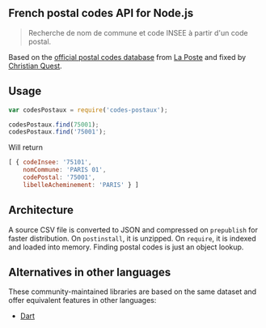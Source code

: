 French postal codes API for Node.js
------

> Recherche de nom de commune et code INSEE à partir d'un code postal.

Based on the [official postal codes database](https://www.data.gouv.fr/fr/datasets/base-officielle-des-codes-postaux/) from [La Poste](http://www.laposte.fr/) and fixed by [Christian Quest](https://github.com/cquest).

## Usage
```js
var codesPostaux = require('codes-postaux');

codesPostaux.find(75001);
codesPostaux.find('75001');
```

Will return
```js
[ { codeInsee: '75101',
    nomCommune: 'PARIS 01',
    codePostal: '75001',
    libelleAcheminement: 'PARIS' } ]
```


## Architecture

A source CSV file is converted to JSON and compressed on `prepublish` for faster distribution.
On `postinstall`, it is unzipped.
On `require`, it is indexed and loaded into memory. Finding postal codes is just an object lookup.


## Alternatives in other languages

These community-maintained libraries are based on the same dataset and offer equivalent features in other languages:
- [Dart](https://pub.dartlang.org/packages/code_postaux)
